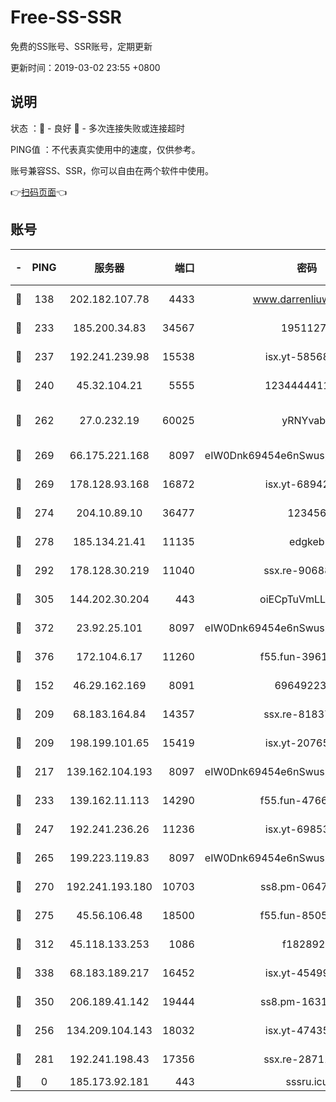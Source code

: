 # Free-SS-SSR

免费的SS账号、SSR账号，定期更新

更新时间：2019-03-02 23:55 +0800

## 说明

状态     ：🙂 - 良好 🙁 - 多次连接失败或连接超时

PING值   ：不代表真实使用中的速度，仅供参考。

账号兼容SS、SSR，你可以自由在两个软件中使用。

👉[扫码页面](https://liesauer.github.io/free-ss-ssr.github.io/)👈

## 账号

|-|PING|服务器|端口|密码|加密方式|区域|
|:----:|:----:|:-----:|-----:|:----:|:----:|:----:|
|🙂|138|202.182.107.78|4433|www.darrenliuwei.com|aes-256-cfb|JP|
|🙂|233|185.200.34.83|34567|19511276|aes-256-cfb|US|
|🙂|237|192.241.239.98|15538|isx.yt-58568781|aes-256-cfb|US|
|🙂|240|45.32.104.21|5555|1234444411111|aes-256-cfb|SG|
|🙂|262|27.0.232.19|60025|yRNYvabB|xchacha20-ietf-poly1305|HK|
|🙂|269|66.175.221.168|8097|eIW0Dnk69454e6nSwuspv9DmS201tQ0D|aes-256-cfb|US|
|🙂|269|178.128.93.168|16872|isx.yt-68942633|aes-256-cfb|SG|
|🙂|274|204.10.89.10|36477|123456|aes-256-cfb|US|
|🙂|278|185.134.21.41|11135|edgkeb|aes-256-cfb|GB|
|🙂|292|178.128.30.219|11040|ssx.re-90688619|aes-256-cfb|SG|
|🙂|305|144.202.30.204|443|oiECpTuVmLLxk4Ts|aes-256-cfb|US|
|🙂|372|23.92.25.101|8097|eIW0Dnk69454e6nSwuspv9DmS201tQ0D|aes-256-cfb|US|
|🙂|376|172.104.6.17|11260|f55.fun-39616774|aes-256-cfb|US|
|🙂|152|46.29.162.169|8091|6964922356|aes-256-cfb|RU|
|🙂|209|68.183.164.84|14357|ssx.re-81837624|aes-256-cfb|US|
|🙂|209|198.199.101.65|15419|isx.yt-20765737|aes-256-cfb|US|
|🙂|217|139.162.104.193|8097|eIW0Dnk69454e6nSwuspv9DmS201tQ0D|aes-256-cfb|JP|
|🙂|233|139.162.11.113|14290|f55.fun-47666112|aes-256-cfb|SG|
|🙂|247|192.241.236.26|11236|isx.yt-69853329|aes-256-cfb|US|
|🙂|265|199.223.119.83|8097|eIW0Dnk69454e6nSwuspv9DmS201tQ0D|aes-256-cfb|US|
|🙂|270|192.241.193.180|10703|ss8.pm-06476648|aes-256-cfb|US|
|🙂|275|45.56.106.48|18500|f55.fun-85055733|aes-256-cfb|US|
|🙂|312|45.118.133.253|1086|f1828920|aes-256-cfb|SG|
|🙂|338|68.183.189.217|16452|isx.yt-45499514|aes-256-cfb|SG|
|🙂|350|206.189.41.142|19444|ss8.pm-16317279|aes-256-cfb|SG|
|🙁|256|134.209.104.143|18032|isx.yt-47435450|aes-256-cfb|SG|
|🙁|281|192.241.198.43|17356|ssx.re-28711646|aes-256-cfb|US|
|🙁|0|185.173.92.181|443|sssru.icu|rc4-md5|RU|

